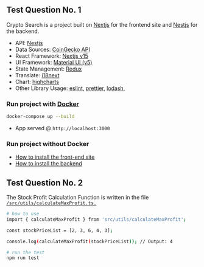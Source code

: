 ## Test Question No. 1

Crypto Search is a project built on [Nextjs](https://nextjs.org/) for the frontend site and [Nestjs](https://nestjs.com/) for the backend.

- API: [Nestjs](https://nestjs.com/)
- Data Sources: [CoinGecko API](https://docs.coingecko.com/reference/introduction)
- React Framework: [Nextjs v15](https://nextjs.org/)
- UI Framework: [Material UI (v5)](https://v5.mui.com/)
- State Management: [Redux](https://redux-toolkit.js.org/)
- Translate: [i18next](https://www.i18next.com/)
- Chart: [highcharts](https://www.highcharts.com/)
- Other Library Usage: [eslint](https://www.npmjs.com/package/eslint), [prettier](https://www.npmjs.com/package/prettier), [lodash](https://www.npmjs.com/package/lodash),

### Run project with [Docker](https://www.docker.com/)

```bash
docker-compose up --build
```

- App served @ `http://localhost:3000`

### Run project without Docker

- [How to install the front-end site](https://github.com/ngocongchinh/ngocongchinh-20250219/tree/main/frontend)
- [How to install the backend](https://github.com/ngocongchinh/ngocongchinh-20250219/tree/main/backend)

## Test Question No. 2

The Stock Profit Calculation Function is written in the file [`/src/utils/calculateMaxProfit.ts.`](https://github.com/ngocongchinh/ngocongchinh-20250219/tree/main/backend/src/utils)

```bash
# how to use
import { calculateMaxProfit } from 'src/utils/calculateMaxProfit';

const stockPriceList = [2, 3, 6, 4, 3];

console.log(calculateMaxProfit(stockPriceList)); // Output: 4

# run the test
npm run test

```
